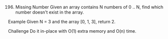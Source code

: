 196. Missing Number
Given an array contains N numbers of 0 .. N, find which number doesn't exist in the array.

Example
Given N = 3 and the array [0, 1, 3], return 2.

Challenge
Do it in-place with O(1) extra memory and O(n) time.